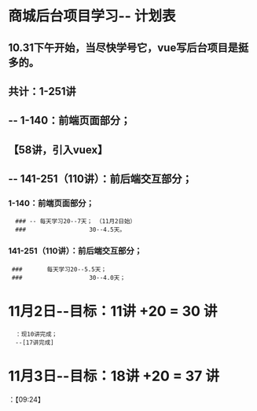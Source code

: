 # 商城后台项目学习-- 计划表

##  10.31下午开始，当尽快学号它，vue写后台项目是挺多的。
##  
##  共计：1-251讲
##  -- 1-140：前端页面部分；
##      【58讲，引入vuex】
##  
##  -- 141-251（110讲）：前后端交互部分；

### 1-140：前端页面部分；
      ### -- 每天学习20--7天； （11月2日始）
      ###                  30--4.5天。
###  141-251（110讲）：前后端交互部分；
     ###       每天学习20--5.5天；
	 ###                   30--4.0天；
	
# 11月2日--目标：11讲 +20 = 30 讲
      ：现10讲完成；
	  --[17讲完成]
	  
# 11月3日--目标：18讲 +20 = 37 讲	  
   ：【09:24】